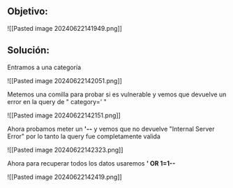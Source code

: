 ## Objetivo:

![[Pasted image 20240622141949.png]]

## Solución:

Entramos a una categoría

![[Pasted image 20240622142051.png]]

Metemos una comilla para probar si es vulnerable y vemos que devuelve un error en la query de " category=' "

![[Pasted image 20240622142151.png]]

Ahora probamos meter un **'--** y vemos que no devuelve "Internal Server Error" por lo tanto la query fue completamente valida

![[Pasted image 20240622142323.png]]

Ahora para recuperar todos los datos usaremos **' OR 1=1--**

![[Pasted image 20240622142419.png]]
